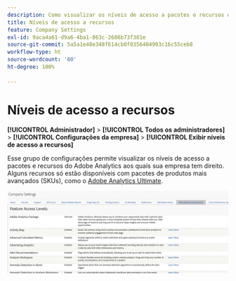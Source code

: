 ```yaml
---
description: Como visualizar os níveis de acesso a pacotes e recursos do Adobe Analytics aos quais sua empresa tem direito.
title: Níveis de acesso a recursos
feature: Company Settings
exl-id: 9aca4a61-d9a6-4ba1-863c-2686b73f381e
source-git-commit: 5a5a1e48e348f614cb0f0356404903c16c55ceb8
workflow-type: ht
source-wordcount: '80'
ht-degree: 100%

---
```


# Níveis de acesso a recursos

**[!UICONTROL Administrador]** > **[!UICONTROL Todos os administradores]** > **[!UICONTROL Configurações da empresa]** > **[!UICONTROL Exibir níveis de acesso a recursos]**

Esse grupo de configurações permite visualizar os níveis de acesso a pacotes e recursos do Adobe Analytics aos quais sua empresa tem direito. Alguns recursos só estão disponíveis com pacotes de produtos mais avançados (SKUs), como o [Adobe Analytics Ultimate](https://www.adobe.com/br/data-analytics-cloud/analytics/ultimate.html).

![](assets/feature-access-levels.png)

